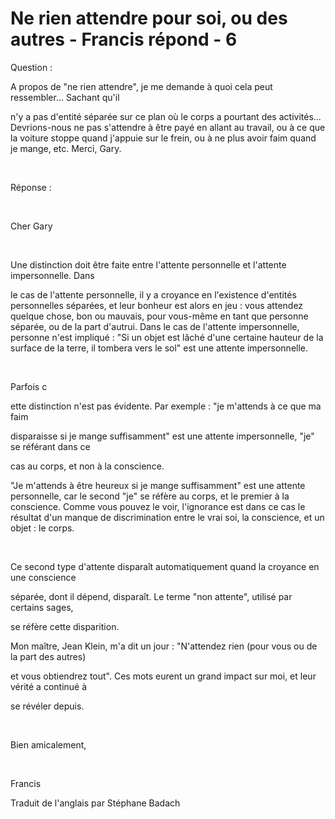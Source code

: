# Ne rien attendre pour soi, ou des autres - Francis répond - 6

Question : 

A propos de "ne rien attendre", je me demande &agrave; quoi cela peut ressembler... Sachant qu'il 

n'y a pas d'entit&eacute; s&eacute;par&eacute;e sur ce plan o&ugrave; le corps a pourtant des activit&eacute;s... Devrions-nous ne pas s'attendre &agrave; &ecirc;tre pay&eacute; en allant au travail, ou &agrave; ce que la voiture stoppe quand j'appuie sur le frein, ou &agrave; ne plus avoir faim quand je mange, etc. Merci, Gary.  

&nbsp;  

R&eacute;ponse :   

&nbsp;  

Cher Gary  

&nbsp;  

Une distinction doit &ecirc;tre faite entre l'attente personnelle et l'attente impersonnelle. Dans 

le cas de l'attente personnelle, il y a croyance en l'existence d'entit&eacute;s personnelles s&eacute;par&eacute;es, et leur bonheur est alors en jeu : vous attendez quelque chose, bon ou mauvais, pour vous-m&ecirc;me en tant que personne s&eacute;par&eacute;e, ou de la part d'autrui. Dans le cas de l'attente impersonnelle, personne n'est impliqu&eacute; : "Si un objet est l&acirc;ch&eacute; d'une certaine hauteur de la surface de la terre, il tombera vers le sol" est une attente impersonnelle.   

&nbsp;  

Parfois c

ette distinction n'est pas &eacute;vidente. Par exemple : "je m'attends &agrave; ce que ma faim 

disparaisse si je mange suffisamment" est une attente impersonnelle, "je" se r&eacute;f&eacute;rant dans ce 

cas au corps, et non &agrave; la conscience.&nbsp;

 "Je m'attends &agrave; &ecirc;tre heureux si je mange suffisamment" est une attente personnelle, car le second "je" se r&eacute;f&egrave;re au corps, et le premier &agrave; la conscience. Comme vous pouvez le voir, l'ignorance est dans ce cas le r&eacute;sultat d'un manque de discrimination entre le vrai soi, la conscience, et un objet : le corps.  

&nbsp;  

Ce second type d'attente dispara&icirc;t automatiquement quand la croyance en une conscience 

s&eacute;par&eacute;e, dont il d&eacute;pend, dispara&icirc;t. Le terme "non attente", utilis&eacute; par certains sages, 

se r&eacute;f&egrave;re cette disparition.

Mon ma&icirc;tre, Jean Klein, m'a dit un jour : "N'attendez rien (pour vous ou de la part des autres) 

et vous obtiendrez tout". Ces mots eurent un grand impact sur moi, et leur v&eacute;rit&eacute; a continu&eacute; &agrave; 

se r&eacute;v&eacute;ler depuis.  

&nbsp;  

Bien amicalement,  

&nbsp;  

Francis

Traduit de l'anglais par St&eacute;phane Badach

